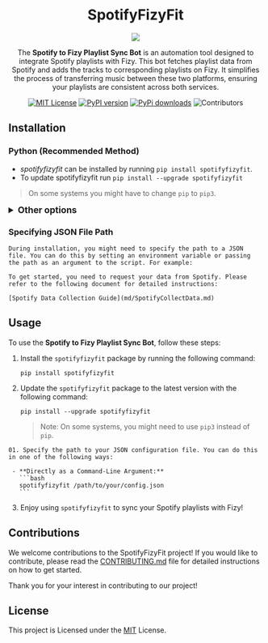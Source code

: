 <div align="center">
  
# SpotifyFizyFit
<img src="assets/img/spotifyfizyfit.png" >

The **Spotify to Fizy Playlist Sync Bot** is an automation tool designed to integrate Spotify playlists with Fizy. This bot fetches playlist data from Spotify and adds the tracks to corresponding playlists on Fizy. It simplifies the process of transferring music between these two platforms, ensuring your playlists are consistent across both services.

[![MIT License](https://img.shields.io/github/license/fleizean/spotifyfizyfit?color=44CC11&style=flat-square)](https://github.com/fleizean/spotifyfizyfit/blob/master/LICENSE)
[![PyPI version](https://img.shields.io/pypi/pyversions/spotifyfizyfit?color=%2344CC11&style=flat-square)](https://pypi.org/project/spotifyfizyfit/)
[![PyPi downloads](https://img.shields.io/pypi/dw/spotifyfizyfit?label=downloads@pypi&color=344CC11&style=flat-square)](https://pypi.org/project/spotifyfizyfit/)
![Contributors](https://img.shields.io/github/contributors/fleizean/spotifyfizyfit?style=flat-square)

</div>

## Installation

### Python (Recommended Method)
  - _spotifyfizyfit_ can be installed by running `pip install spotifyfizyfit`.
  - To update spotifyfizyfit run `pip install --upgrade spotifyfizyfit`

  > On some systems you might have to change `pip` to `pip3`.

  <details>
    <summary style="font-size:1.25em"><strong>Other options</strong></summary>
    - On Termux
        - `sh -c "$(curl https://raw.githubusercontent.com/fleizean/spotifyfizyfit/main/install.sh)"`      
    - Build from source
        ```bash
	    git clone https://github.com/flizean/spotifyfizyfit && cd spotifyfizyfit
        sh install.sh	    
	    ```
        Right now, enjoy it with `spotifyfizyfit`. 
  </details>

  ### Specifying JSON File Path
    During installation, you might need to specify the path to a JSON file. You can do this by setting an environment variable or passing the path as an argument to the script. For example:
  
    To get started, you need to request your data from Spotify. Please refer to the following document for detailed instructions:

    [Spotify Data Collection Guide](md/SpotifyCollectData.md)
    
## Usage

  To use the **Spotify to Fizy Playlist Sync Bot**, follow these steps:

  1. Install the `spotifyfizyfit` package by running the following command:
     ```
     pip install spotifyfizyfit
     ```

  2. Update the `spotifyfizyfit` package to the latest version with the following command:
     ```
     pip install --upgrade spotifyfizyfit
     ```

     > Note: On some systems, you might need to use `pip3` instead of `pip`.

    01. Specify the path to your JSON configuration file. You can do this in one of the following ways:
  
     - **Directly as a Command-Line Argument:**
       ```bash
       spotifyfizyfit /path/to/your/config.json
       ```

  3. Enjoy using `spotifyfizyfit` to sync your Spotify playlists with Fizy!

## Contributions

We welcome contributions to the SpotifyFizyFit project! If you would like to contribute, please read the [CONTRIBUTING.md](md/CONTRIBUTING.md) file for detailed instructions on how to get started.

Thank you for your interest in contributing to our project!

## License

This project is Licensed under the [MIT](/LICENSE) License.
